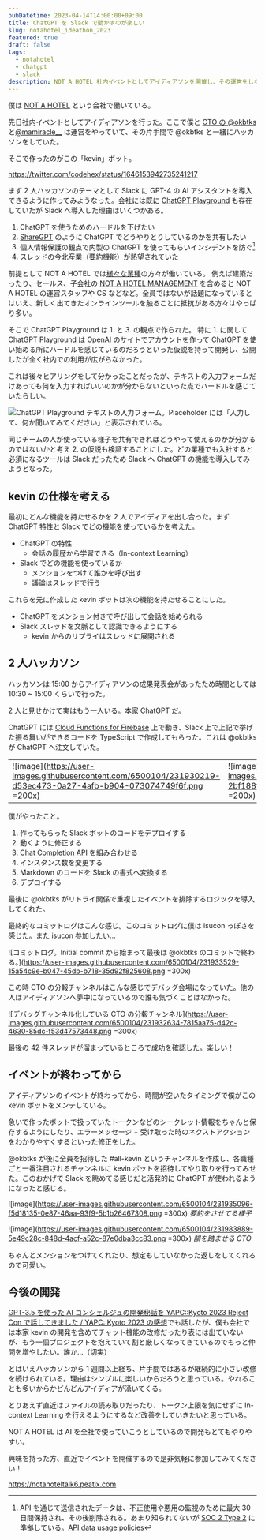 ```yaml
---
pubDatetime: 2023-04-14T14:00:00+09:00
title: ChatGPT を Slack で動かすのが楽しい
slug: notahotel_ideathon_2023
featured: true
draft: false
tags:
  - notahotel
  - chatgpt
  - slack
description: NOT A HOTEL 社内イベントとしてアイディアソンを開催し、その運営をしながら CTO の @okbtks と ChatGPT Slack ボットを開発した楽しい話
---
```


僕は [NOT A HOTEL](https://notahotel.com/) という会社で働いている。

先日社内イベントとしてアイディアソンを行った。ここで僕と [CTO の @okbtks](https://twitter.com/okbtks) と[@mamiracle\_\_](https://twitter.com/mamiracle__) は運営をやっていて、その片手間で @okbtks と一緒にハッカソンをしていた。

そこで作ったのがこの「kevin」ボット。

https://twitter.com/codehex/status/1646153942735241217

まず 2 人ハッカソンのテーマとして Slack に GPT-4 の AI アシスタントを導入できるように作ってみようなった。会社には既に [ChatGPT Playground](https://twitter.com/okbtks/status/1642698758495543296) も存在していたが Slack へ導入した理由はいくつかある。

1. ChatGPT を使うためのハードルを下げたい
2. [ShareGPT](https://sharegpt.com/) のように ChatGPT でどうやりとりしているのかを共有したい
3. 個人情報保護の観点で内製の ChatGPT を使ってもらいインシデントを防ぐ[^1]
4. スレッドの今北産業（要約機能）が熱望されていた

[^1]: API を通じて送信されたデータは、不正使用や悪用の監視のために最大 30 日間保持され、その後削除される。あまり知られてないが [SOC 2 Type 2](https://us.aicpa.org/interestareas/frc/assuranceadvisoryservices/serviceorganization-smanagement.html) に準拠している。[API data usage policies](https://openai.com/policies/api-data-usage-policies)

前提として NOT A HOTEL では[様々な業種](https://open.talentio.com/r/1/c/notahotel/homes/3867)の方々が働いている。
例えば建築だったり、セールス、子会社の [NOT A HOTEL MANAGEMENT](https://notahotel.com/management) を含めると NOT A HOTEL の運営スタッフや CS などなど。全員ではないが話題になっているとはいえ、新しく出てきたオンラインツールを触ることに抵抗がある方々はやっぱり多い。

そこで ChatGPT Playground は 1. と 3. の観点で作られた。
特に 1. に関して ChatGPT Playground は OpenAI のサイトでアカウントを作って ChatGPT を使い始める所にハードルを感じているのだろうといった仮説を持って開発し、公開したが全く社内での利用が広がらなかった。

これは後々ヒアリングをして分かったことだったが、テキストの入力フォームだけあっても何を入力すればいいのかが分からないといった点でハードルを感じていたらしい。

![ChatGPT Playground テキストの入力フォーム。Placeholder には「入力して、何か聞いてみてください」と表示されている。](https://user-images.githubusercontent.com/6500104/231925835-962941f8-a5db-45e7-b63e-f77e5f4cf5a4.png)

同じチームの人が使っている様子を共有できればどうやって使えるのかが分かるのではないかと考え 2. の仮説も検証することにした。どの業種でも入社すると必須になるツールは Slack だったため Slack へ ChatGPT の機能を導入してみようとなった。

## kevin の仕様を考える

最初にどんな機能を持たせるかを 2 人でアイディアを出し合った。まず ChatGPT 特性と Slack でどの機能を使っているかを考えた。

- ChatGPT の特性
  - 会話の履歴から学習できる（In-context Learning）
- Slack でどの機能を使っているか
  - メンションをつけて誰かを呼び出す
  - 議論はスレッドで行う

これらを元に作成した kevin ボットは次の機能を持たせることにした。

- ChatGPT をメンション付きで呼び出して会話を始められる
- Slack スレッドを文脈として認識できるようにする
  - kevin からのリプライはスレッドに展開される

## 2 人ハッカソン

ハッカソンは 15:00 からアイディアソンの成果発表会があったため時間としては 10:30 ~ 15:00 くらいで行った。

2 人と見せかけて実はもう一人いる。本家 ChatGPT だ。

ChatGPT には [Cloud Functions for Firebase](https://firebase.google.com/docs/functions) 上で動き、Slack 上で上記で挙げた振る舞いができるコードを TypeScript で作成してもらった。これは @okbtks が ChatGPT へ注文していた。

|                                                                                                                      |                                                                                                                      |                                                                                                                      |                                                                                                                      |
| -------------------------------------------------------------------------------------------------------------------- | -------------------------------------------------------------------------------------------------------------------- | -------------------------------------------------------------------------------------------------------------------- | -------------------------------------------------------------------------------------------------------------------- |
| ![image](https://user-images.githubusercontent.com/6500104/231930219-d53ec473-0a27-4afb-b904-073074749f6f.png =200x) | ![image](https://user-images.githubusercontent.com/6500104/231930248-2bf188fd-dcc9-458f-8b16-a8459dc39275.png =200x) | ![image](https://user-images.githubusercontent.com/6500104/231930291-2826457e-aadf-437d-889d-219f68fcc973.png =200x) | ![image](https://user-images.githubusercontent.com/6500104/231930330-a8382795-0435-4ee4-baa6-4ae9cc188ed0.png =200x) |

僕がやったこと。

1. 作ってもらった Slack ボットのコードをデプロイする
2. 動くように修正する
3. [Chat Completion API](https://platform.openai.com/docs/api-reference/chat) を組み合わせる
4. インスタンス数を変更する
5. Markdown のコードを Slack の書式へ変換する
6. デプロイする

最後に @okbtks がリトライ関係で重複したイベントを排除するロジックを導入してくれた。

最終的なコミットログはこんな感じ。このコミットログに僕は isucon っぽさを感じた。また isucon 参加したい...

![コミットログ。Initial commit から始まって最後は @okbtks のコミットで終わる。](https://user-images.githubusercontent.com/6500104/231933529-15a54c9e-b047-45db-b718-35d92f825608.png =300x)

この時 CTO の分報チャンネルはこんな感じでデバッグ会場になっていた。他の人はアイディアソンへ夢中になっているので誰も気づくことはなかった。

![デバッグチャンネル化している CTO の分報チャンネル](https://user-images.githubusercontent.com/6500104/231932634-7815aa75-d42c-4630-85dc-f53d47573448.png =300x)

最後の 42 件スレッドが溜まっているところで成功を確認した。楽しい！

## イベントが終わってから

アイディアソンのイベントが終わってから、時間が空いたタイミングで僕がこの kevin ボットをメンテしている。

急いで作ったボットで扱っていたトークンなどのシークレット情報をちゃんと保存するようにしたり、エラーメッセージ + 受け取った時のネクストアクションをわかりやすくするといった修正をした。

@okbtks が後に全員を招待した #all-kevin というチャンネルを作成し、各職種ごと一番注目されるチャンネルに kevin ボットを招待してやり取りを行ってみせた。このおかげで Slack を眺めてる感じだと活発的に ChatGPT が使われるようになったと感じる。

![image](https://user-images.githubusercontent.com/6500104/231935096-f5d18135-0e87-46aa-93f9-5b1b26467308.png =300x)
_要約をさせてる様子_

![image](https://user-images.githubusercontent.com/6500104/231983889-5e49c28c-848d-4acf-a52c-87e0dba3cc83.png =300x)
_韻を踏ませる CTO_

ちゃんとメンションをつけてくれたり、想定もしていなかった返しをしてくれるので可愛い。

## 今後の開発

[GPT-3.5 を使った AI コンシェルジュの開発秘話を YAPC::Kyoto 2023 Reject Con で話してきました / YAPC::Kyoto 2023 の感想](https://codehex.hateblo.jp/entry/2023/03/20/090000)でも話したが、僕も会社では本家 kevin の開発を含めてチャット機能の改修だったり表には出ていないが、もう一個プロジェクトを抱えていて割と厳しくなってきているのでもっと仲間を増やしたい。誰か...（切実）

とはいえハッカソンから 1 週間以上経ち、片手間ではあるが継続的に小さい改修を続けられている。理由はシンプルに楽しいからだろうと思っている。やれることも多いからかどんどんアイディアが湧いてくる。

とりあえず直近はファイルの読み取りだったり、トークン上限を気にせずに In-context Learning を行えるようにするなど改善をしていきたいと思っている。

NOT A HOTEL は AI を全社で使っていこうとしているので開発もとてもやりやすい。

興味を持った方、直近でイベントを開催するので是非気軽に参加してみてください！

https://notahoteltalk6.peatix.com
